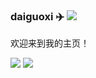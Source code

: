 <!--
**Ehco1996/Ehco1996** is a ✨ _special_ ✨ repository because its `README.md` (this file) appears on your GitHub profile.

Here are some ideas to get you started:

* 🔭 I’m currently working on ...
* 🌱 I’m currently learning ...
* 👯 I’m looking to collaborate on ...
* 🤔 I’m looking for help with ...
* 💬 Ask me about ...
* 📫 How to reach me: ...
* 😄 Pronouns: ...
* ⚡ Fun fact: ...
-->

### daiguoxi ✈️ ![](https://views.whatilearened.today/views/github/daiguoxi/daiguoxi.svg)

欢迎来到我的主页！

![](https://github-readme-stats.vercel.app/api?username=daiguoxi&show_icons=true&line_height=21&show_icons=true&theme=vue&hide_border=true)
![](https://github-readme-stats.vercel.app/api/top-langs/?username=daiguoxi&show_icons=true&layout=compact&theme=vue&hide_border=true&hide=html,css)

<!-- * 🔭 I’m currently working at [PingCAP](https://pingcap.com/)

* 🌱 I’m currently using `GoLang` `Python` <del>`java`</del> `k8s/rancher`

* ✈️ Open to Remote Job Opportunities 🍻

* 👀 Feel free to contact me via [Telegram](https://t.me/Ehco1996) -->
